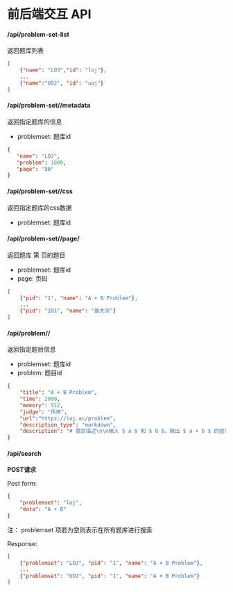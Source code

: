# 前后端交互 API



#### /api/problem-set-list

返回题库列表

```json
[
	{"name": "LOJ","id": "loj"},
	...
	{"name":"UOJ", "id": "uoj"}
]
```

#### /api/problem-set/<problemset>/metadata

 返回指定题库的信息

* problemset: 题库id



 ```json
 {
	"name": "LOJ",
	"problem": 1000,
	"page": "50"
 }
 ```

#### /api/problem-set/<problemset>/css

返回指定题库的css数据

* problemset: 题库id

 #### /api/problem-set/<problemset>/page/<page>

 返回题库 <problemset> 第 <page> 页的题目

 * problemset: 题库id
 * page: 页码



```json
[
	{"pid": "1", "name": "A + B Problem"},
	...
	{"pid": "101", "name": "最大流"}
]
```

#### /api/problem/<problemset>/<problem>

返回指定题目信息

* problemset: 题库id
* problem: 题目id

```json
{
	"title": "A + B Problem",
	"time": 2000,
	"memory": 512,
	"judge": "传统",
	"url":"https://loj.ac/problem",
	"description_type": "markdown",
	"description": "# 题目描述\n\n输入 $ a $ 和 $ b $，输出 $ a + b $ 的结果。\n\n# 输入格式\n\n一行两个正整数 $ a $ 和 $ b $。"
}
```



#### /api/search

**POST请求**

Post form:
```json
{
	"problemset": "loj",
	"data": "A + B"
}
```
注： problemset 项若为空则表示在所有题库进行搜索

Response:
```json
[
	{"problemset": "LOJ", "pid": "1", "name": "A + B Problem"},
	...
	{"problemset": "UOJ", "pid": "1", "name": "A + B Problem"}
]
```